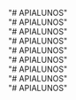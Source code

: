 "# APIALUNOS"  
"# APIALUNOS"  
"# APIALUNOS"  
"# APIALUNOS"  
"# APIALUNOS"  
"# APIALUNOS"  
"# APIALUNOS"  
"# APIALUNOS"  
"# APIALUNOS"  
